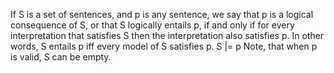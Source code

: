If S is a set of sentences, and p is any sentence, we say that p is a logical consequence of S, or that  S logically entails p, if and only if for every interpretation that satisfies S then the interpretation also satisfies p.
In other words, S entails p iff every model of S satisfies p.
S |= p
Note, that when p is valid, S can be empty.